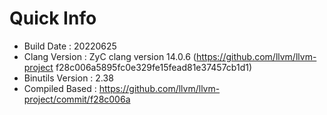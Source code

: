 # Quick Info
* Build Date : 20220625
* Clang Version : ZyC clang version 14.0.6 (https://github.com/llvm/llvm-project f28c006a5895fc0e329fe15fead81e37457cb1d1)
* Binutils Version : 2.38
* Compiled Based : https://github.com/llvm/llvm-project/commit/f28c006a

